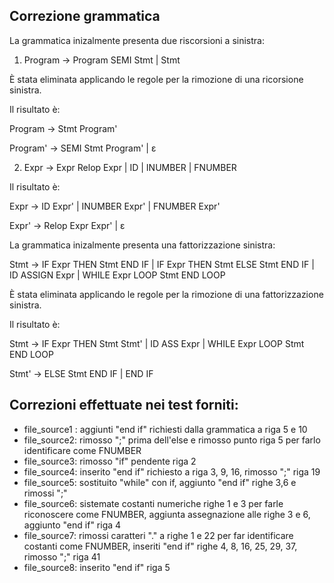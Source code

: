 ## Correzione grammatica 

La grammatica inizalmente presenta due riscorsioni a sinistra:



1) Program
-> Program SEMI Stmt
| Stmt

È stata eliminata applicando le regole per la rimozione di una ricorsione sinistra.

Il risultato è:

Program
-> Stmt Program'

Program'
->  SEMI Stmt Program' | ε 



2) Expr
-> Expr Relop Expr
| ID
| INUMBER
| FNUMBER
   
Il risultato è:

Expr -> ID Expr' | INUMBER Expr' | FNUMBER Expr'

Expr' -> Relop Expr Expr' | ε



La grammatica inizalmente presenta una fattorizzazione sinistra:

Stmt
-> IF Expr THEN Stmt END IF
| IF Expr THEN Stmt ELSE Stmt END IF
| ID ASSIGN Expr
| WHILE Expr LOOP Stmt END LOOP

È stata eliminata applicando le regole per la rimozione di una fattorizzazione sinistra.

Il risultato è:

Stmt
-> IF Expr THEN Stmt Stmt'
| ID ASS Expr
| WHILE  Expr LOOP Stmt END LOOP

Stmt'
-> ELSE  Stmt END IF
| END IF

## Correzioni effettuate nei test forniti:
* file_source1 : aggiunti "end if" richiesti dalla grammatica a riga 5 e 10
* file_source2: rimosso ";" prima dell'else e rimosso punto riga 5 per farlo identificare come FNUMBER
* file_source3: rimosso "if" pendente riga 2
* file_source4: inserito "end if" richiesto a riga 3, 9, 16, rimosso ";" riga 19
* file_source5: sostituito "while" con if, aggiunto "end if" righe 3,6 e rimossi ";"
* file_source6: sistemate costanti numeriche righe 1 e 3 per farle riconoscere come FNUMBER, aggiunta assegnazione alle righe 3 e 6, aggiunto "end if" riga 4
* file_source7: rimossi caratteri "." a righe 1 e 22 per far identificare costanti come FNUMBER, inseriti "end if" righe 4, 8, 16, 25, 29, 37, rimosso ";" riga 41
* file_source8: inserito "end if" riga 5